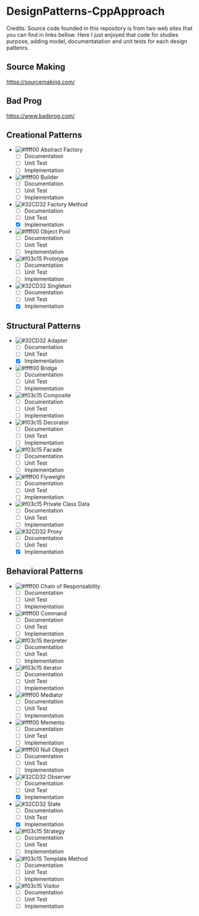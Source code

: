 # DesignPatterns-CppApproach

Credits: Source code founded in this repository is from two web sites that you can find in links bellow. Here I just enjoyed that code for studies purpose, adding model, documentatation and unit tests for each design pattenrs.

## Source Making
https://sourcemaking.com/

## Bad Prog
https://www.badprog.com/

## Creational Patterns

- ![#ffff00](https://placehold.it/15/ffff00/000000?text=+) Abstract Factory
  - [ ] Documentation
  - [ ] Unit Test
  - [ ] Implementation
- ![#ffff00](https://placehold.it/15/ffff00/000000?text=+) Builder
  - [ ] Documentation
  - [ ] Unit Test
  - [ ] Implementation
- ![#32CD32](https://placehold.it/15/32CD32/000000?text=+) Factory Method
  - [ ] Documentation
  - [ ] Unit Test
  - [x] Implementation
- ![#ffff00](https://placehold.it/15/ffff00/000000?text=+) Object Pool
  - [ ] Documentation
  - [ ] Unit Test
  - [ ] Implementation
- ![#f03c15](https://placehold.it/15/f03c15/000000?text=+) Prototype
  - [ ] Documentation
  - [ ] Unit Test
  - [ ] Implementation
- ![#32CD32](https://placehold.it/15/32CD32/000000?text=+) Singleton
  - [ ] Documentation
  - [ ] Unit Test
  - [x] Implementation

## Structural Patterns

- ![#32CD32](https://placehold.it/15/32CD32/000000?text=+) Adapter
  - [ ] Documentation
  - [ ] Unit Test
  - [x] Implementation
- ![#ffff00](https://placehold.it/15/ffff00/000000?text=+) Bridge
  - [ ] Documentation
  - [ ] Unit Test
  - [ ] Implementation
- ![#f03c15](https://placehold.it/15/f03c15/000000?text=+) Composite
  - [ ] Documentation
  - [ ] Unit Test
  - [ ] Implementation
- ![#f03c15](https://placehold.it/15/f03c15/000000?text=+) Decorator
  - [ ] Documentation
  - [ ] Unit Test
  - [ ] Implementation
- ![#f03c15](https://placehold.it/15/f03c15/000000?text=+) Facade
  - [ ] Documentation
  - [ ] Unit Test
  - [ ] Implementation
- ![#ffff00](https://placehold.it/15/ffff00/000000?text=+) Flyweight
  - [ ] Documentation
  - [ ] Unit Test
  - [ ] Implementation
- ![#f03c15](https://placehold.it/15/f03c15/000000?text=+) Private Class Data
  - [ ] Documentation
  - [ ] Unit Test
  - [ ] Implementation
- ![#32CD32](https://placehold.it/15/32CD32/000000?text=+) Proxy
  - [ ] Documentation
  - [ ] Unit Test
  - [x] Implementation

## Behavioral Patterns

- ![#ffff00](https://placehold.it/15/ffff00/000000?text=+) Chain of Responsability
  - [ ] Documentation
  - [ ] Unit Test
  - [ ] Implementation
- ![#ffff00](https://placehold.it/15/ffff00/000000?text=+) Command
  - [ ] Documentation
  - [ ] Unit Test
  - [ ] Implementation
- ![#f03c15](https://placehold.it/15/f03c15/000000?text=+) Iterpreter
  - [ ] Documentation
  - [ ] Unit Test
  - [ ] Implementation
- ![#f03c15](https://placehold.it/15/f03c15/000000?text=+) Iterator
  - [ ] Documentation
  - [ ] Unit Test
  - [ ] Implementation
- ![#ffff00](https://placehold.it/15/ffff00/000000?text=+) Mediator
  - [ ] Documentation
  - [ ] Unit Test
  - [ ] Implementation
- ![#ffff00](https://placehold.it/15/ffff00/000000?text=+) Memento
  - [ ] Documentation
  - [ ] Unit Test
  - [ ] Implementation
- ![#ffff00](https://placehold.it/15/ffff00/000000?text=+) Null Object
  - [ ] Documentation
  - [ ] Unit Test
  - [ ] Implementation
- ![#32CD32](https://placehold.it/15/32CD32/000000?text=+) Observer
  - [ ] Documentation
  - [ ] Unit Test
  - [x] Implementation
- ![#32CD32](https://placehold.it/15/32CD32/000000?text=+) State
  - [ ] Documentation
  - [ ] Unit Test
  - [x] Implementation
- ![#f03c15](https://placehold.it/15/f03c15/000000?text=+) Strategy
  - [ ] Documentation
  - [ ] Unit Test
  - [ ] Implementation
- ![#f03c15](https://placehold.it/15/f03c15/000000?text=+) Template Method
  - [ ] Documentation
  - [ ] Unit Test
  - [ ] Implementation
- ![#f03c15](https://placehold.it/15/f03c15/000000?text=+) Visitor
  - [ ] Documentation
  - [ ] Unit Test
  - [ ] Implementation
